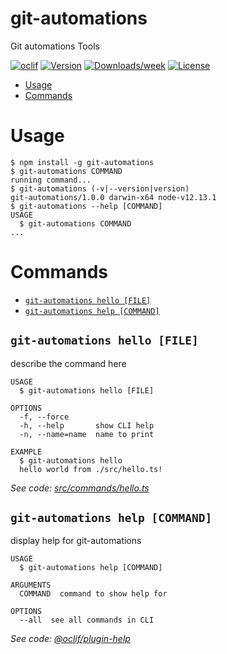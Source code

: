 git-automations
===============

Git automations Tools

[![oclif](https://img.shields.io/badge/cli-oclif-brightgreen.svg)](https://oclif.io)
[![Version](https://img.shields.io/npm/v/git-automations.svg)](https://npmjs.org/package/git-automations)
[![Downloads/week](https://img.shields.io/npm/dw/git-automations.svg)](https://npmjs.org/package/git-automations)
[![License](https://img.shields.io/npm/l/git-automations.svg)](https://github.com/Giorgiosaud/git-automations/blob/master/package.json)

<!-- toc -->
* [Usage](#usage)
* [Commands](#commands)
<!-- tocstop -->
# Usage
<!-- usage -->
```sh-session
$ npm install -g git-automations
$ git-automations COMMAND
running command...
$ git-automations (-v|--version|version)
git-automations/1.0.0 darwin-x64 node-v12.13.1
$ git-automations --help [COMMAND]
USAGE
  $ git-automations COMMAND
...
```
<!-- usagestop -->
# Commands
<!-- commands -->
* [`git-automations hello [FILE]`](#git-automations-hello-file)
* [`git-automations help [COMMAND]`](#git-automations-help-command)

## `git-automations hello [FILE]`

describe the command here

```
USAGE
  $ git-automations hello [FILE]

OPTIONS
  -f, --force
  -h, --help       show CLI help
  -n, --name=name  name to print

EXAMPLE
  $ git-automations hello
  hello world from ./src/hello.ts!
```

_See code: [src/commands/hello.ts](https://github.com/Giorgiosaud/git-automations/blob/v1.0.0/src/commands/hello.ts)_

## `git-automations help [COMMAND]`

display help for git-automations

```
USAGE
  $ git-automations help [COMMAND]

ARGUMENTS
  COMMAND  command to show help for

OPTIONS
  --all  see all commands in CLI
```

_See code: [@oclif/plugin-help](https://github.com/oclif/plugin-help/blob/v2.2.3/src/commands/help.ts)_
<!-- commandsstop -->
